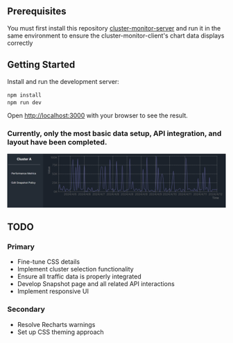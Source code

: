 ## Prerequisites
You must first install this repository [cluster-monitor-server](https://github.com/SenjorWhite/cluster-monitor-server) and run it in the same environment to ensure the cluster-monitor-client's chart data displays correctly

## Getting Started

Install and run the development server:

```bash
npm install
npm run dev
```

Open [http://localhost:3000](http://localhost:3000) with your browser to see the result.


### Currently, only the most basic data setup, API integration, and layout have been completed.

![alt text](image.png)

## TODO
### Primary
* Fine-tune CSS details
* Implement cluster selection functionality
* Ensure all traffic data is properly integrated
* Develop Snapshot page and all related API interactions
* Implement responsive UI
### Secondary
* Resolve Recharts warnings
* Set up CSS theming approach